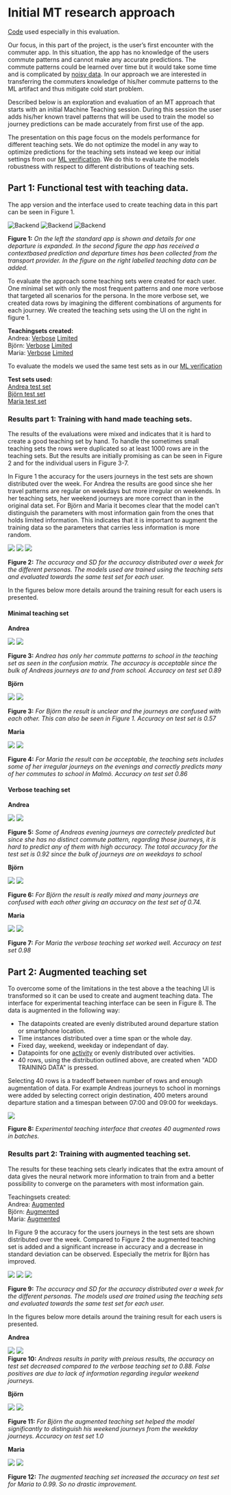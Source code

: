 # Initial MT research approach
[Code](mt.ipynb) used especially in this evaluation.

Our focus, in this part of the project, is the user’s first encounter with the commuter app. In this situation, the app has no knowledge of the users commute patterns and cannot make any accurate predictions. The commute patterns could be learned over time but it would take some time and is complicated by [noisy data](../README.md#data-collection). In our approach we are interested in transferring the commuters knowledge of his/her commute patterns to the ML artifact and thus mitigate cold start problem.

Described below is an exploration and evaluation of an MT approach that starts with an initial Machine Teaching session. During this session the user adds his/her known travel patterns that will be used to train the model so journey predictions can be made accurately from first use of the app.

 The presentation on this page focus on the models performance for different teaching sets. We do not optimize the model in any way to optimize predictions for the teaching sets instead we keep our initial settings from our [ML verification](../ml/ml.md). We do this to evaluate the models robustness with respect to different distributions of teaching sets.

## Part 1: Functional test with teaching data.

 The app version and the interface used to create teaching data in this part can be seen in Figure 1.

![Backend](../images/small_detail_search.png)
![Backend](../images/small_prediction.png)
![Backend](../images/trainingdata.png)

**Figure 1:** *On the left the standard app is shown and details for one departure is expanded. In the second figure the app has received a contextbased prediction and departure times has been collected from the transport provider. In the figure on the right labelled teaching data can be added.*


To evaluate the approach some teaching sets were created for each user. One minimal set with only the most frequent patterns and one more verbose that targeted all scenarios for the persona. In the more verbose set, we created data rows by imagining the different combinations of arguments for each journey. We created the teaching sets using the UI on the right in figure 1.

**Teachingsets created:**<br>
Andrea:
[Verbose](../data/ehaBtfOPDNZjzy1MEvjQmGo4Zv12_teaching_set.csv)
[Limited](../data/ehaBtfOPDNZjzy1MEvjQmGo4Zv12_teaching_set_minimal.csv)
<br>Björn:
[Verbose](../data/hCWCulj7M1aMVyd0Fm0Eqrv8q1Q2_teaching_set.csv)
[Limited](../data/hCWCulj7M1aMVyd0Fm0Eqrv8q1Q2_teaching_set_minimal.csv)
<br>Maria:
[Verbose](../data/tnK534JMwwfhvUEycn69HPbhqkt2_teaching_set.csv)
[Limited](../data/tnK534JMwwfhvUEycn69HPbhqkt2_teaching_set_minimal.csv)

To evaluate the models we used the same test sets as in our [ML verification](../ml/ml.md)

**Test sets used:**<br>
[Andrea test set](../data/ehaBtfOPDNZjzy1MEvjQmGo4Zv12_test.csv)<br>
[Björn test set](../data/hCWCulj7M1aMVyd0Fm0Eqrv8q1Q2_test.csv)<br>
[Maria test set](../data/tnK534JMwwfhvUEycn69HPbhqkt2_test.csv)

### Results part 1: Training with hand made teaching sets.
The results of the evaluations were mixed and indicates that it is hard to create a good teaching set by hand. To handle the sometimes small teaching sets the rows were duplicated so at least 1000 rows are in the teaching sets. But the results are initially promising as can be seen in Figure 2 and for the individual users in Figure 3-7.

In Figure 1 the accuracy for the users journeys in the test sets are shown distributed over the week. For Andrea the results are good since she her travel patterns are regular on weekdays but more irregular on weekends. In her teaching sets, her weekend journeys are more correct than in the original data set. For Björn and Maria it becomes clear that the model can't distinguish the parameters with most information gain from the ones that holds limited information. This indicates that it is important to augment the training data so the parameters that carries less information is more random.

![](../images/andrea_teach1_small.png)
![](../images/bjorn_teach1_small.png)
![](../images/maria_teach1_small.png)

**Figure 2:** *The accuracy and SD for the accuracy distributed over a week for the different personas. The models used are trained using the teaching sets and evaluated towards the same test set for each user.*

In the figures below more details around the training result for each users is presented.

#### Minimal teaching set

**Andrea**

![](../images/andrea_train2.png)
![](../images/andrea_cf1.png)

**Figure 3:** *Andrea has only her commute patterns to school in the teaching set as seen in the confusion matrix. The accuracy is acceptable since the bulk of Andreas journeys are to and from school. Accuracy on test set 0.89*

**Björn**

![](../images/bjorn_train1.png)
![](../images/bjorn_cf1.png)

**Figure 3:** *For Björn the result is unclear and the journeys are confused with each other. This can also be seen in Figure 1. Accuracy on test set is 0.57*

**Maria**

![](../images/maria_train1.png)
![](../images/maria_cf1.png)

**Figure 4:** *For Maria the result can be acceptable, the teaching sets includes some of her irregular journeys on the evenings and correctly predicts many of her commutes to school in Malmö. Accuracy on test set 0.86*

#### Verbose teaching set

**Andrea**

![](../images/andrea_train2.png)
![](../images/andrea_cf2.png)

**Figure 5:** *Some of Andreas evening journeys are correctely predicted but since she has no distinct commute pattern, regarding those journeys, it is hard to predict any of them with high accuracy. The total accuracy for the test set is 0.92 since the bulk of journeys are on weekdays to school*

**Björn**

![](../images/bjorn_train2.png)
![](../images/bjorn_cf2.png)

**Figure 6:** *For Björn the result is really mixed and many journeys are confused with each other giving an accuracy on the test set of 0.74.*

**Maria**

![](../images/maria_train2.png)
![](../images/maria_cf2.png)

**Figure 7:** *For Maria the verbose teaching set worked well. Accuracy on test set 0.98*


## Part 2: Augmented teaching set
To overcome some of the limitations in the test above a the teaching UI is transformed so it can be used to create and augment teaching data. The interface for experimental teaching interface can be seen in Figure 8. The data is augmented in the following way:

- The datapoints created are evenly distributed around departure station or smartphone location.
- Time instances distributed over a time span or the whole day.
- Fixed day, weekend, weekday or independant of day.
- Datapoints for one [activity](../data/data.md) or evenly distributed over activities.
- 40 rows, using the distribution outlined above, are created when "ADD TRAINING DATA" is pressed.

Selecting 40 rows is a tradeoff between number of rows and enough augmentation of data. For example Andreas journeys to school in mornings were added by selecting correct origin destination, 400 meters around departure station and a timespan between 07:00 and 09:00 for weekdays.

![](../images/mt10.png)

**Figure 8:** *Experimental teaching interface that creates 40 augmented rows in batches.*

### Results part 2: Training with augmented teaching set.
The results for these teaching sets clearly indicates that the extra amount of data gives the neural network more information to train from and a better possibility to converge on the parameters with most information gain.

Teachingsets created:<br>
Andrea:
[Augmented](../data/ehaBtfOPDNZjzy1MEvjQmGo4Zv12_teaching_set_aug.csv)
<br>Björn:
[Augmented](../data/hCWCulj7M1aMVyd0Fm0Eqrv8q1Q2_teaching_set_aug.csv)
<br>Maria:
[Augmented](../data/tnK534JMwwfhvUEycn69HPbhqkt2_teaching_set_aug.csv)

In Figure 9 the accuracy for the users journeys in the test sets are shown distributed over the week. Compared to Figure 2 the augmented teaching set is added and a significant increase in accuracy and a decrease in standard deviation can be observed. Especially the metrix for Björn has improved.

![](../images/andrea_teach3.png)
![](../images/bjorn_teach3.png)
![](../images/maria_teach3.png)

**Figure 9:** *The accuracy and SD for the accuracy distributed over a week for the different personas. The models used are trained using the teaching sets and evaluated towards the same test set for each user.*

In the figures below more details around the training result for each users is presented.

**Andrea**

![](../images/andrea_train3.png)
![](../images/andrea_cf3.png)<br>
**Figure 10:** *Andreas results in parity with preious results, the accuracy on test set decreased compared to the verbose teaching set to 0.88. False positives are due to lack of information regarding iregular weekend journeys.*

**Björn**

![](../images/bjorn_train3.png)
![](../images/bjorn_cf3.png)

**Figure 11:** *For Björn the augmented teaching set helped the model significantly to distinguish his weekend journeys from the weekday journeys. Accuracy on test set 1.0*

**Maria**

![](../images/maria_train3.png)
![](../images/maria_cf3.png)

**Figure 12:** *The augmented teaching set increased the accuracy on test set for Maria to 0.99. So no drastic improvement.*
